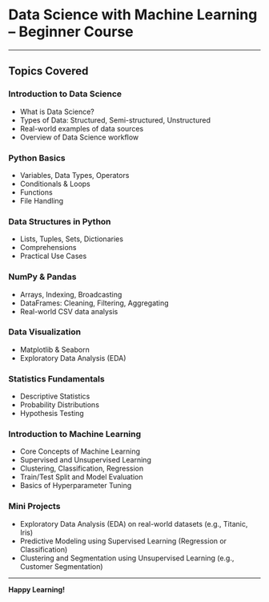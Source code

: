 # Data Science with Machine Learning – Beginner Course



---

## Topics Covered

### Introduction to Data Science
- What is Data Science?  
- Types of Data: Structured, Semi-structured, Unstructured  
- Real-world examples of data sources  
- Overview of Data Science workflow  

### Python Basics
- Variables, Data Types, Operators  
- Conditionals & Loops  
- Functions  
- File Handling  

### Data Structures in Python
- Lists, Tuples, Sets, Dictionaries  
- Comprehensions  
- Practical Use Cases  

### NumPy & Pandas
- Arrays, Indexing, Broadcasting  
- DataFrames: Cleaning, Filtering, Aggregating  
- Real-world CSV data analysis  

### Data Visualization
- Matplotlib & Seaborn  
- Exploratory Data Analysis (EDA)  

### Statistics Fundamentals
- Descriptive Statistics  
- Probability Distributions  
- Hypothesis Testing  

### Introduction to Machine Learning
- Core Concepts of Machine Learning  
- Supervised and Unsupervised Learning  
- Clustering, Classification, Regression  
- Train/Test Split and Model Evaluation  
- Basics of Hyperparameter Tuning  

### Mini Projects
- Exploratory Data Analysis (EDA) on real-world datasets (e.g., Titanic, Iris)  
- Predictive Modeling using Supervised Learning (Regression or Classification)  
- Clustering and Segmentation using Unsupervised Learning (e.g., Customer Segmentation)  

---

**Happy Learning!**
